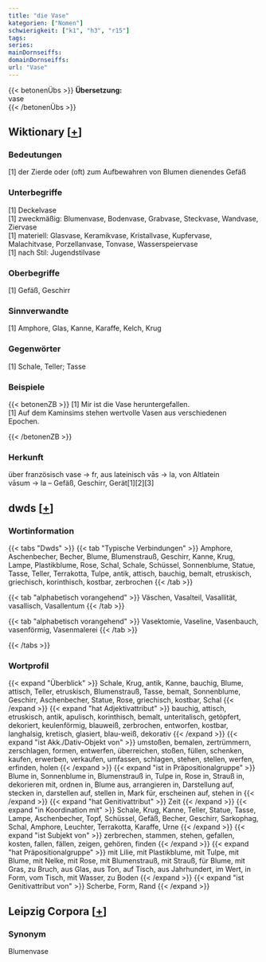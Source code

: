 ```yaml
---
title: "die Vase"
kategorien: ["Nomen"]
schwierigkeit: ["k1", "h3", "r15"]
tags:
series:
mainDornseiffs:
domainDornseiffs:
url: "Vase"
---
```


{{< betonenÜbs >}}
**Übersetzung:**  
vase  
{{< /betonenÜbs >}}

## Wiktionary [[+](https://de.wiktionary.org/wiki/Vase)]

### Bedeutungen
[1] der Zierde oder (oft) zum Aufbewahren von Blumen dienendes Gefäß  

### Unterbegriffe
[1] Deckelvase  
[1] zweckmäßig: Blumenvase, Bodenvase, Grabvase, Steckvase, Wandvase, Ziervase  
[1] materiell: Glasvase, Keramikvase, Kristallvase, Kupfervase, Malachitvase, Porzellanvase, Tonvase, Wasserspeiervase  
[1] nach Stil: Jugendstilvase  

### Oberbegriffe
[1] Gefäß, Geschirr  

### Sinnverwandte
[1] Amphore, Glas, Kanne, Karaffe, Kelch, Krug  

### Gegenwörter
[1] Schale, Teller; Tasse  

### Beispiele
{{< betonenZB >}}
[1] Mir ist die Vase heruntergefallen.  
[1] Auf dem Kaminsims stehen wertvolle Vasen aus verschiedenen Epochen.  

{{< /betonenZB >}}
### Herkunft
über französisch vase → fr, aus lateinisch vās → la, von Altlatein vāsum → la – Gefäß, Geschirr, Gerät[1][2][3]  



## dwds [[+](https://www.dwds.de/wb/Vase)]

### Wortinformation
{{< tabs "Dwds" >}}
{{< tab "Typische Verbindungen" >}}
Amphore, Aschenbecher, Becher, Blume, Blumenstrauß, Geschirr, Kanne, Krug, Lampe, Plastikblume, Rose, Schal, Schale, Schüssel, Sonnenblume, Statue, Tasse, Teller, Terrakotta, Tulpe, antik, attisch, bauchig, bemalt, etruskisch, griechisch, korinthisch, kostbar, zerbrochen
{{< /tab >}}

{{< tab "alphabetisch vorangehend" >}}
Väschen, Vasalteil, Vasallität, vasallisch, Vasallentum
{{< /tab >}}

{{< tab "alphabetisch vorangehend" >}}
Vasektomie, Vaseline, Vasenbauch, vasenförmig, Vasenmalerei
{{< /tab >}}

{{< /tabs >}}

### Wortprofil
{{< expand "Überblick" >}} Schale, Krug, antik, Kanne, bauchig, Blume, attisch, Teller, etruskisch, Blumenstrauß, Tasse, bemalt, Sonnenblume, Geschirr, Aschenbecher, Statue, Rose, griechisch, kostbar, Schal {{< /expand >}}
{{< expand "hat Adjektivattribut" >}} bauchig, attisch, etruskisch, antik, apulisch, korinthisch, bemalt, unteritalisch, getöpfert, dekoriert, keulenförmig, blauweiß, zerbrochen, entworfen, kostbar, langhalsig, kretisch, glasiert, blau-weiß, dekorativ {{< /expand >}}
{{< expand "ist Akk./Dativ-Objekt von" >}} umstoßen, bemalen, zertrümmern, zerschlagen, formen, entwerfen, überreichen, stoßen, füllen, schenken, kaufen, erwerben, verkaufen, umfassen, schlagen, stehen, stellen, werfen, erfinden, holen {{< /expand >}}
{{< expand "ist in Präpositionalgruppe" >}} Blume in, Sonnenblume in, Blumenstrauß in, Tulpe in, Rose in, Strauß in, dekorieren mit, ordnen in, Blume aus, arrangieren in, Darstellung auf, stecken in, darstellen auf, stellen in, Mark für, erscheinen auf, stehen in {{< /expand >}}
{{< expand "hat Genitivattribut" >}} Zeit {{< /expand >}}
{{< expand "in Koordination mit" >}} Schale, Krug, Kanne, Teller, Statue, Tasse, Lampe, Aschenbecher, Topf, Schüssel, Gefäß, Becher, Geschirr, Sarkophag, Schal, Amphore, Leuchter, Terrakotta, Karaffe, Urne {{< /expand >}}
{{< expand "ist Subjekt von" >}} zerbrechen, stammen, stehen, gefallen, kosten, fallen, fällen, zeigen, gehören, finden {{< /expand >}}
{{< expand "hat Präpositionalgruppe" >}} mit Lilie, mit Plastikblume, mit Tulpe, mit Blume, mit Nelke, mit Rose, mit Blumenstrauß, mit Strauß, für Blume, mit Gras, zu Bruch, aus Glas, aus Ton, auf Tisch, aus Jahrhundert, im Wert, in Form, vom Tisch, mit Wasser, zu Boden {{< /expand >}}
{{< expand "ist Genitivattribut von" >}} Scherbe, Form, Rand {{< /expand >}}

## Leipzig Corpora [[+](https://corpora.uni-leipzig.de/en/res?word=Vase&corpusId=deu_newscrawl-public_2018)]


### Synonym
Blumenvase


